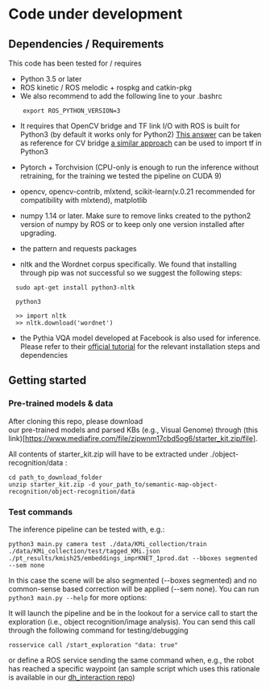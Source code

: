 # Code under development 


## Dependencies / Requirements

This code has been tested for / requires 

- Python 3.5 or later
- ROS kinetic / ROS melodic  + rospkg and catkin-pkg
- We also recommend to add the following line to your .bashrc

```
    export ROS_PYTHON_VERSION=3
```

- It requires that OpenCV bridge and TF link I/O with ROS is built for Python3 (by default it works only for Python2)
  [This answer](https://stackoverflow.com/questions/49221565/unable-to-use-cv-bridge-with-ros-kinetic-and-python3) can be taken as reference for CV bridge
  [a similar approach](https://github.com/ros/geometry2/issues/259) can be used to import tf in Python3

- Pytorch +  Torchvision (CPU-only is enough to run the inference without retraining, for the training we tested the pipeline on CUDA 9) 

- opencv, opencv-contrib, mlxtend, scikit-learn(v.0.21 recommended for compatibility with mlxtend), matplotlib

- numpy 1.14 or later. Make sure to remove links created to the python2 version of numpy by ROS or to keep only one version installed 
  after upgrading.

- the pattern and requests packages 


- nltk and the Wordnet corpus specifically. We found that installing through pip was not successful so we suggest the following steps:

```
  sudo apt-get install python3-nltk

  python3

  >> import nltk
  >> nltk.download('wordnet')

```

- the Pythia VQA model developed at Facebook is also used for inference.
  Please refer to their [official tutorial](https://colab.research.google.com/drive/1Z9fsh10rFtgWe4uy8nvU4mQmqdokdIRR) for the relevant installation steps and dependencies
  
  
## Getting started

### Pre-trained models & data

After cloning this repo, please download  
our pre-trained models and parsed KBs (e.g., Visual Genome) through
(this link)[https://www.mediafire.com/file/zjpwnm17cbd5og6/starter_kit.zip/file].

All contents of starter_kit.zip will have to be extracted under ./object-recognition/data :

```
cd path_to_download_folder
unzip starter_kit.zip -d your_path_to/semantic-map-object-recognition/object-recognition/data
```


### Test commands

The inference pipeline can be tested with, e.g.:

```
python3 main.py camera test ./data/KMi_collection/train ./data/KMi_collection/test/tagged_KMi.json ./pt_results/kmish25/embeddings_imprKNET_1prod.dat --bboxes segmented --sem none
```

In this case the scene will be also segmented (--boxes segmented) and no common-sense based correction
will be applied (--sem none). You can run ```python3 main.py --help``` for more options:


It will launch the pipeline and be in the lookout for a service call
to start the exploration (i.e., object recognition/image analysis). 
You can send this call through the following command for testing/debugging

```
rosservice call /start_exploration "data: true"
```
or define a ROS service sending the same command when, e.g., the robot 
has reached a specific waypoint (an sample script which uses this rationale 
is available in our [dh_interaction repo](https://github.com/kmi-robots/dh_interaction/blob/master/scripts/navigation_exploration.py))

 
